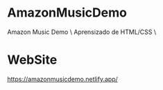 # AmazonMusicDemo

Amazon Music Demo \ 
Aprensizado de HTML/CSS \

# WebSite
https://amazonmusicdemo.netlify.app/

